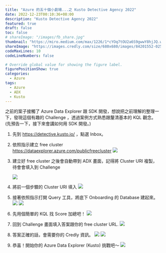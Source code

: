 ```yaml
---
title: "Azure 的五十個小劇場...之 Kusto Detective Agency 2022"
date: 2022-12-23T00:10:36+08:00
description: "Kusto Detective Agency 2022"
featured: true
draft: false
toc: false
# shareImage: "/images/fb_share.jpg"
thumbnail: "https://miro.medium.com/max/1226/1*cYOq7tOU2a6S9gwwY8hjJQ.webp"
shareImage: "https://images.credly.com/size/680x680/images/84201552-025f-4b97-81c4-55be4ba896ff/image.png"
codeMaxLines: 10
codeLineNumbers: false

# Override global value for showing the figure label.
figurePositionShow: true
categories:
  - Azure
tags:
  - Azure
  - ADX
  - Kusto
---
```


之前的案子接觸了 Azure Data Explorer 跟 SDK 開發，想說把之前理解的整理一下，發現這個有趣的 Challenge ，透過案例方式熟悉跟釐清基本的 KQL 觀念。
(先預告一下，接下來會講如何用 SDK 開發。)

<!--more-->

1. 先到 https://detective.kusto.io/ ，點選 Inbox。



2. 依照指示建立 free cluster
https://dataexplorer.azure.com/publicfreecluster
    ![](../../static/images/2022/2022-12/2022-12-23/2022-12-23-01.png)

3. 建立好 free cluster 之後會自動帶到 ADX 畫面，記得將 Cluster URI 複製，待會會填入到 Challenge

    ![](../../static/images/2022/2022-12/2022-12-23/2022-12-23-02.png)

4. 將前一個步驟的 Cluster URI 填入
  ![](../../static/images/2022/2022-12/2022-12-23/2022-12-23-03.png)


5. 接著依照指示打開 Query 工具，將底下 Onboarding 的 Database 建起來。
  ![](../../static/images/2022/2022-12/2022-12-23/2022-12-23-04.png)
  ![](../../static/images/2022/2022-12/2022-12-23/2022-12-23-05.png)

6. 先用個簡單的 KQL 找 Score 加總吧！
  ![](../../static/images/2022/2022-12/2022-12-23/2022-12-23-06.png)


7. 回到 Challenge 畫面填入答案跟你的 free cluster URL.
  ![](../../static/images/2022/2022-12/2022-12-23/2022-12-23-07.png)

8. 答案正確的話，會需要你的 Credly 資訊。
  ![](../../static/images/2022/2022-12/2022-12-23/2022-12-23-08.png)
  ![](../../static/images/2022/2022-12/2022-12-23/2022-12-23-09.png)

9. 恭喜！開始你的 Azure Data Explorer (Kusto) 挑戰吧～
  ![](../../static/images/2022/2022-12/2022-12-23/2022-12-23-10.png)




